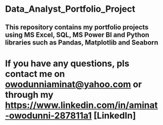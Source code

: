 # Data_Analyst_Portfolio_Project

## This repository contains my portfolio projects using MS Excel, SQL, MS Power BI and Python libraries such as Pandas, Matplotlib and Seaborn

# If you have any questions, pls contact me on <owodunniaminat@yahoo.com> or through my <https://www.linkedin.com/in/aminat-owodunni-287811a1> [LinkedIn]
